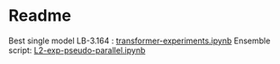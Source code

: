 # Readme
Best single model LB-3.164 : [transformer-experiments.ipynb](./code/transformer-experiments.ipynb)
Ensemble script: [L2-exp-pseudo-parallel.ipynb](./code/L2-exp-pseudo-parallel.ipynb)
